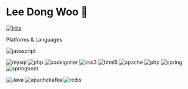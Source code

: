 # Lee Dong Woo 👋

[![Hits](https://hits.seeyoufarm.com/api/count/incr/badge.svg?url=https%3A%2F%2Fgithub.com%2Fldw9571&count_bg=%2379C83D&title_bg=%23555555&icon=&icon_color=%23E7E7E7&title=hits&edge_flat=false)](https://hits.seeyoufarm.com)

Platforms & Languages




![javascript](https://img.shields.io/badge/javascript-F7DF1E.svg?&style=for-the-badge&logo=javascript&logoColor=white)

![mysql](https://img.shields.io/badge/mysql-원하는색상코드.svg?&style=for-the-badge&logo=mysql&logoColor=로고색상)
![php](https://img.shields.io/badge/php-원하는색상코드.svg?&style=for-the-badge&logo=php&logoColor=로고색상)
![codeigniter](https://img.shields.io/badge/codeigniter-원하는색상코드.svg?&style=for-the-badge&logo=codeigniter&logoColor=로고색상)
![css3](https://img.shields.io/badge/css3-원하는색상코드.svg?&style=for-the-badge&logo=css3&logoColor=로고색상)
![html5](https://img.shields.io/badge/html5-원하는색상코드.svg?&style=for-the-badge&logo=html5&logoColor=로고색상)
![apache](https://img.shields.io/badge/apache-원하는색상코드.svg?&style=for-the-badge&logo=apache&logoColor=로고색상)
![php](https://img.shields.io/badge/php-원하는색상코드.svg?&style=for-the-badge&logo=php&logoColor=로고색상)
![spring](https://img.shields.io/badge/spring-원하는색상코드.svg?&style=for-the-badge&logo=spring&logoColor=로고색상)
![springboot](https://img.shields.io/badge/springboot-원하는색상코드.svg?&style=for-the-badge&logo=springboot&logoColor=로고색상)

![Java](https://img.shields.io/badge/Java-007396.svg?&style=for-the-badge&logo=Java&logoColor=white)
![apachekafka](https://img.shields.io/badge/apachekafka-원하는색상코드.svg?&style=for-the-badge&logo=apachekafka&logoColor=로고색상)
![redis](https://img.shields.io/badge/redis-원하는색상코드.svg?&style=for-the-badge&logo=redis&logoColor=로고색상)
